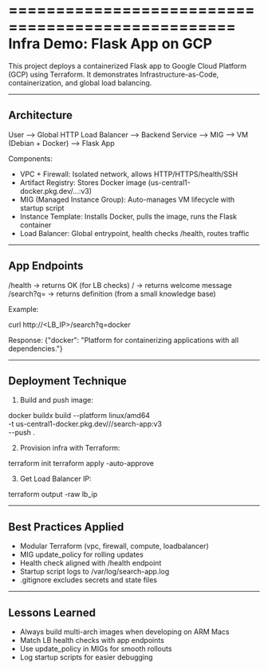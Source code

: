 ==================================================
Infra Demo: Flask App on GCP
==================================================

This project deploys a containerized Flask app to Google Cloud Platform (GCP) 
using Terraform. It demonstrates Infrastructure-as-Code, containerization, 
and global load balancing.


--------------------------------------------------
Architecture
--------------------------------------------------

User --> Global HTTP Load Balancer --> Backend Service --> MIG --> VM (Debian + Docker) --> Flask App

Components:
- VPC + Firewall: Isolated network, allows HTTP/HTTPS/health/SSH
- Artifact Registry: Stores Docker image (us-central1-docker.pkg.dev/...:v3)
- MIG (Managed Instance Group): Auto-manages VM lifecycle with startup script
- Instance Template: Installs Docker, pulls the image, runs the Flask container
- Load Balancer: Global entrypoint, health checks /health, routes traffic


--------------------------------------------------
App Endpoints
--------------------------------------------------

/health   -> returns OK (for LB checks)
/         -> returns welcome message
/search?q= -> returns definition (from a small knowledge base)

Example:

curl http://<LB_IP>/search?q=docker

Response:
{"docker": "Platform for containerizing applications with all dependencies."}


--------------------------------------------------
Deployment Technique
--------------------------------------------------

1. Build and push image:

docker buildx build --platform linux/amd64 \
  -t us-central1-docker.pkg.dev/<PROJECT>/<REPO>/search-app:v3 \
  --push .

2. Provision infra with Terraform:

terraform init
terraform apply -auto-approve

3. Get Load Balancer IP:

terraform output -raw lb_ip


--------------------------------------------------
Best Practices Applied
--------------------------------------------------

- Modular Terraform (vpc, firewall, compute, loadbalancer)
- MIG update_policy for rolling updates
- Health check aligned with /health endpoint
- Startup script logs to /var/log/search-app.log
- .gitignore excludes secrets and state files


--------------------------------------------------
Lessons Learned
--------------------------------------------------

- Always build multi-arch images when developing on ARM Macs
- Match LB health checks with app endpoints
- Use update_policy in MIGs for smooth rollouts
- Log startup scripts for easier debugging
